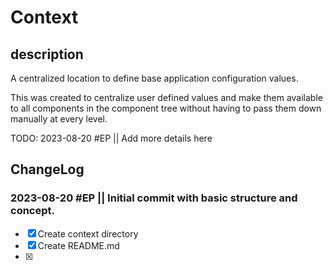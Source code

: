 # Context

## description

A centralized location to define base application configuration values.

This was created to centralize user defined values and make them available to all components in the component tree without having to pass them down manually at every level.

TODO: 2023-08-20 #EP || Add more details here

## ChangeLog

### 2023-08-20 #EP || Initial commit with basic structure and concept.

- [x] Create context directory
- [x] Create README.md
- [x] 
